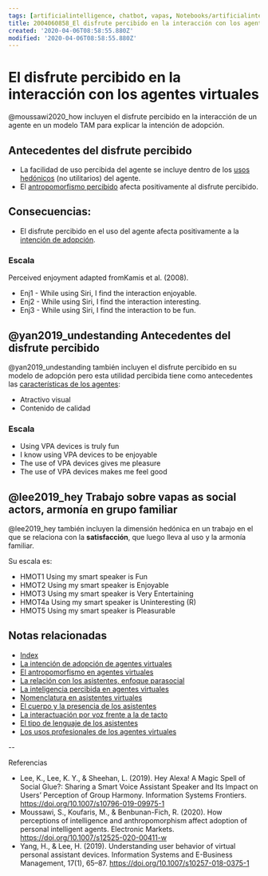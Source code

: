 ```yaml
---
tags: [artificialintelligence, chatbot, vapas, Notebooks/artificialintelligence, virtualagents, perceivedenjoyment]
title: 2004060858_El disfrute percibido en la interacción con los agentes virtuales
created: '2020-04-06T08:58:55.880Z'
modified: '2020-04-06T08:58:55.880Z'
---
```


# El disfrute percibido en la interacción con los agentes virtuales

@moussawi2020_how incluyen el disfrute percibido en la interacción de un agente en un modelo TAM para explicar la intención de adopción.

## Antecedentes del disfrute percibido

- La facilidad de uso percibida del agente se incluye dentro de los [usos hedónicos](2004060821_usos_virtual_agents_sistemas_duales.md) (no utilitarios) del agente.
- El [antropomorfismo percibido](2004060734_antropomorfismo_vapas.md) afecta positivamente al disfrute percibido.

## Consecuencias:

- El disfrute percibido en el uso del agente afecta positivamente a la [intención de adopción](2004060832_intencion_adopcion_agente_virtual.md). 

### Escala

Perceived enjoyment adapted fromKamis et al. (2008). 
- Enj1 - While using Siri, I find the interaction enjoyable. 
- Enj2 - While using Siri, I find the interaction interesting. 
- Enj3 - While using Siri, I find the interaction to be fun.


## @yan2019_undestanding Antecedentes del disfrute percibido

@yan2019_undestanding también incluyen el disfrute percibido en su modelo de adopción pero esta utilidad percibida tiene como antecedentes las [características de los agentes](2004170922_caracteristicasVAPA.md):

- Atractivo visual
- Contenido de calidad

### Escala

 - Using VPA devices is truly fun
 - I know using VPA devices to be enjoyable 
 - The use of VPA devices gives me pleasure 
 - The use of VPA devices makes me feel good


## @lee2019_hey Trabajo sobre vapas as social actors, armonía en grupo familiar

 @lee2019_hey también incluyen la dimensión hedónica en un trabajo en el que se relaciona con la **satisfacción**, que luego lleva al uso y la armonía familiar.

 Su escala es:

- HMOT1 Using my smart speaker is Fun
- HMOT2 Using my smart speaker is Enjoyable
- HMOT3 Using my smart speaker is Very Entertaining 
- HMOT4a Using my smart speaker is Uninteresting (R) 
- HMOT5 Using my smart speaker is Pleasurable

## Notas relacionadas

- [Index](_2003101705_index.md)
- [La intención de adopción de agentes virtuales](2004060832_intencion_adopcion_agente_virtual.md)
- [El antropomorfismo en agentes virtuales](2004060734_antropomorfismo_vapas.md)
- [La relación con los asistentes, enfoque parasocial](2004160935_relacion_con_vapas.md)
- [La inteligencia percibida en agentes virtuales](2004060750_inteligencia_percibida_agentes_virtuales.md)
- [Nomenclatura en asistentes virtuales](2004030718_nombresasistentesvirtuales.md)
- [El cuerpo y la presencia de los asistentes](2004040921_cuerpo_presencia_fisica_asistentes_virtuales.md)
- [La interactuación por voz frente a la de tacto](2004051647_effect_voice_interactions.md)
- [El tipo de lenguaje de los asistentes](2004051732_tipo_lenguaje_asistentes.md)
- [Los usos profesionales de los agentes virtuales](2004081151_usos_profesionales_vapas.md)


--

Referencias 

- Lee, K., Lee, K. Y., & Sheehan, L. (2019). Hey Alexa! A Magic Spell of Social Glue?: Sharing a Smart Voice Assistant Speaker and Its Impact on Users’ Perception of Group Harmony. Information Systems Frontiers. https://doi.org/10.1007/s10796-019-09975-1
- Moussawi, S., Koufaris, M., & Benbunan-Fich, R. (2020). How perceptions of intelligence and anthropomorphism affect adoption of personal intelligent agents. Electronic Markets. https://doi.org/10.1007/s12525-020-00411-w
- Yang, H., & Lee, H. (2019). Understanding user behavior of virtual personal assistant devices. Information Systems and E-Business Management, 17(1), 65–87. https://doi.org/10.1007/s10257-018-0375-1